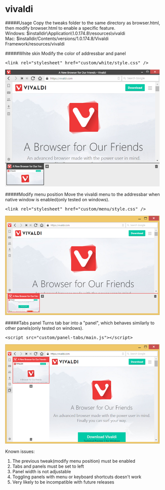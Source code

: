 # vivaldi

#####Usage
Copy the tweaks folder to the same directory as browser.html, then modify browser.html to enable a specific feature.<br>
Windows: $installdir\Application\1.0.174.8\resources\vivaldi<br>
Mac: $installdir/Contents/versions/1.0.174.8/Vivaldi Framework/resources/vivaldi

#####White skin
Modify the color of addressbar and panel
<pre>&lt;link rel="stylesheet" href="custom/white/style.css" /&gt;</pre>
![](/screenshots/white.png?raw=true)

#####Modify menu position
Move the vivaldi menu to the addressbar when native window is enabled(only tested on windows).
<pre>&lt;link rel="stylesheet" href="custom/menu/style.css" /&gt;</pre>
![](/screenshots/menu.png?raw=true)

#####Tabs panel
Turns tab bar into a "panel", which behaves similarly to other panels(only tested on windows).
<pre>&lt;script src="custom/panel-tabs/main.js"&gt;&lt;/script&gt;</pre>
![](/screenshots/panel-tabs.png?raw=true)

Known issues:

1. The previous tweak(modify menu position) must be enabled
2. Tabs and panels must be set to left
3. Panel width is not adjustable
4. Toggling panels with menu or keyboard shortcuts doesn't work
5. Very likely to be incompatible with future releases

<style>
image{width:400px}
</style>
